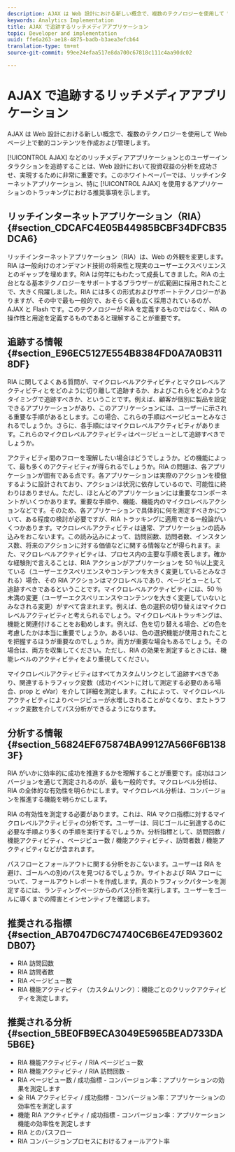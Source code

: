 ```yaml
---
description: AJAX は Web 設計における新しい概念で、複数のテクノロジーを使用して Web ページ上で動的コンテンツを作成および管理します。
keywords: Analytics Implementation
title: AJAX で追跡するリッチメディアアプリケーション
topic: Developer and implementation
uuid: ffe6a263-ae18-4875-badb-b3aea3efcb64
translation-type: tm+mt
source-git-commit: 99ee24efaa517e8da700c67818c111c4aa90dc02

---
```



# AJAX で追跡するリッチメディアアプリケーション

AJAX は Web 設計における新しい概念で、複数のテクノロジーを使用して Web ページ上で動的コンテンツを作成および管理します。

[!UICONTROL AJAX] などのリッチメディアアプリケーションとのユーザーインタラクションを追跡することは、Web 設計において投資収益の分析を成功させ、実現するために非常に重要です。このホワイトペーパーでは、リッチインターネットアプリケーション、特に [!UICONTROL AJAX] を使用するアプリケーションのトラッキングにおける推奨事項を示します。

## リッチインターネットアプリケーション（RIA） {#section_CDCAFC4E05B44985BCBF34DFCB35DCA6}

リッチインターネットアプリケーション（RIA）は、Web の外観を変更します。RIA は一般向けのオンデマンド技術の将来性と現実のユーザーエクスペリエンスとのギャップを埋めます。RIA は何年にもわたって成長してきました。RIA の土台となる基本テクノロジーをサポートするブラウザーが広範囲に採用されたことで、大きく飛躍しました。RIA には多くの形式およびサポートテクノロジーがありますが、その中で最も一般的で、おそらく最も広く採用されているのが、AJAX と Flash です。このテクノロジーが RIA を定義するものではなく、RIA の操作性と用途を定義するものであると理解することが重要です。

## 追跡する情報 {#section_E96EC5127E554B8384FD0A7A0B3118DF}

RIA に関してよくある質問が、マイクロレベルアクティビティとマクロレベルアクティビティとをどのように切り離して追跡するか、およびこれらをどのようなタイミングで追跡すべきか、ということです。例えば、顧客が個別に製品を設定できるアプリケーションがあり、このアプリケーションには、ユーザーに示される重要な手順があるとします。この場合、これらの手順はページビューとみなされるでしょうか。さらに、各手順にはマイクロレベルアクティビティがあります。これらのマイクロレベルアクティビティはページビューとして追跡すべきでしょうか。

アクティビティ間のフローを理解したい場合はどうでしょうか。どの機能によって、最も多くのアクティビティが得られるでしょうか。RIA の問題は、各アプリケーションが固有である点です。各アプリケーションは実際のアクションを模倣するように設計されており、アクションは状況に依存しているので、可能性に終わりはありません。ただし、ほとんどのアプリケーションには重要なコンポーネントがいくつかあります。重要な手順や、機能、機能内のマイクロレベルアクションなどです。そのため、各アプリケーションで具体的に何を測定すべきかについて、ある程度の検討が必要ですが、RIA トラッキングに適用できる一般論がいくつかあります。マクロレベルアクティビティは通常、アプリケーションの読み込みをおこないます。この読み込みによって、訪問回数、訪問者数、インスタンス数、将来のアクションに対する価値などに関する情報などが得られます。また、マクロレベルアクティビティは、プロセス内の主要な手順を表します。確かな経験則で言えることは、RIA アクションがアプリケーションを 50 ％以上変えている（ユーザーエクスペリエンスやコンテンツを大きく変更しているとみなされる）場合、その RIA アクションはマクロレベルであり、ページビューとして追跡すべきであるということです。マイクロレベルアクティビティには、50 ％未満の変更（ユーザーエクスペリエンスやコンテンツを大きく変更していないとみなされる変更）がすべて含まれます。例えば、色の選択の切り替えはマイクロレベルアクティビティと考えられるでしょう。マイクロレベルトラッキングは、機能と関連付けることをお勧めします。例えば、色を切り替える場合、どの色を考慮したかは本当に重要でしょうか。あるいは、色の選択機能が使用されたことを把握するほうが重要なのでしょうか。両方が重要な場合もあるでしょう。その場合は、両方を収集してください。ただし、RIA の効果を測定するときには、機能レベルのアクティビティをより重視してください。

マイクロレベルアクティビティはすべてカスタムリンクとして追跡すべきであり、関連するトラフィック変数（成功イベントに対して測定する必要のある場合、prop と eVar）を介して詳細を測定します。これによって、マイクロレベルアクティビティによりページビューが水増しされることがなくなり、またトラフィック変数を介してパス分析ができるようになります。

## 分析する情報 {#section_56824EF675874BA99127A566F6B1383F}

RIA がいかに効率的に成功を推進するかを理解することが重要です。成功はコンバージョンを通じて測定されるのが、最も一般的です。マクロレベル分析は、RIA の全体的な有効性を明らかにします。マイクロレベル分析は、コンバージョンを推進する機能を明らかにします。

RIA の有効性を測定する必要があります。これは、RIA マクロ指標に対するマイクロレベルアクティビティの分析です。ユーザーは、同じゴールに到達するのに必要な手順より多くの手順を実行するでしょうか。分析指標として、訪問回数 / 機能アクティビティ、ページビュー数 / 機能アクティビティ、訪問者数 / 機能アクティビティなどが含まれます。

パスフローとフォールアウトに関する分析をおこないます。ユーザーは RIA を避け、ゴールへの別のパスを見つけるでしょうか。サイトおよび RIA フローについて、フォールアウトレポートを作成します。真のトラフィックパターンを測定するには、ランティングページからのパス分析を実行します。ユーザーをゴールに導くまでの障害とインセンティブを確認します。

## 推奨される指標 {#section_AB7047D6C74740C6B6E47ED93602DB07}

* RIA 訪問回数
* RIA 訪問者数
* RIA ページビュー数
* RIA 機能アクティビティ（カスタムリンク）：機能ごとのクリックアクティビティを測定します。

## 推奨される分析 {#section_5BE0FB9ECA3049E5965BEAD733DA5B6E}

* RIA 機能アクティビティ / RIA ページビュー数
* RIA 機能アクティビティ / RIA 訪問回数 -
* RIA ページビュー数 / 成功指標 - コンバージョン率：アプリケーションの効果を測定します
* 全 RIA アクティビティ / 成功指標 - コンバージョン率：アプリケーションの効率性を測定します
* 機能 RIA アクティビティ / 成功指標 - コンバージョン率：アプリケーション機能の効率性を測定します
* RIA とのパスフロー
* RIA コンバージョンプロセスにおけるフォールアウト率


